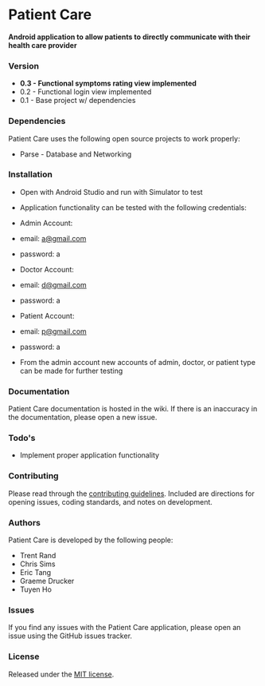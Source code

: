 # Patient Care
__Android application to allow patients to directly communicate with their health care provider__


### Version
* __0.3 - Functional symptoms rating view implemented__
* 0.2 - Functional login view implemented
* 0.1 - Base project w/ dependencies

### Dependencies

Patient Care uses the following open source projects to work properly:

* Parse - Database and Networking

### Installation

* Open with Android Studio and run with Simulator to test
* Application functionality can be tested with the following credentials:
* Admin Account:
*	email: a@gmail.com
*	password: a

* Doctor Account:
*	email: d@gmail.com
*	password: a

* Patient Account:
*	email: p@gmail.com
*	password: a

* From the admin account new accounts of admin, doctor, or patient type can be made for further testing


### Documentation

Patient Care documentation is hosted in the wiki. If there is an inaccuracy in the documentation, please open a new issue.

### Todo's

 - Implement proper application functionality
 
### Contributing

Please read through the [contributing guidelines]. Included are directions for opening issues, coding standards, and notes on development.
 
### Authors

Patient Care is developed by the following people:

* Trent Rand
* Chris Sims
* Eric Tang
* Graeme Drucker
* Tuyen Ho

### Issues

If you find any issues with the Patient Care application, please open an issue using the GitHub issues tracker.

### License

Released under the [MIT license].


[trentrand.com]:http://www.trentrand.com
[@trent_rand]:http://twitter.com/trent_rand
[contributing guidelines]:CONTRIBUTING.md
[MIT license]:LICENSE.md
[Apache license]:LICENSE.md
[GPL license]:LICENSE.md
